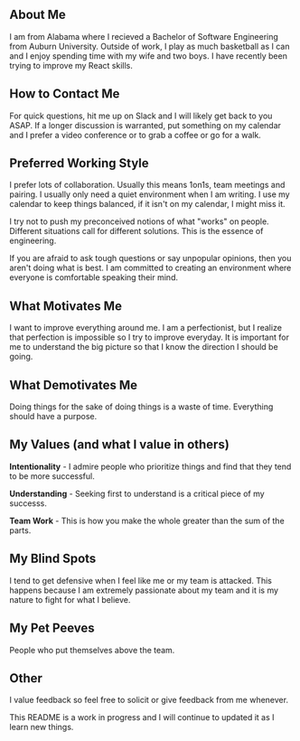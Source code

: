 ## About Me

I am from Alabama where I recieved a Bachelor of Software Engineering from Auburn University. Outside of work, I play as much basketball as I can and I enjoy spending time with my wife and two boys. I have recently been trying to improve my React skills.

## How to Contact Me

For quick questions, hit me up on Slack and I will likely get back to you ASAP. If a longer discussion is warranted, put something on my calendar and I prefer a video conference or to grab a coffee or go for a walk.

## Preferred Working Style

I prefer lots of collaboration. Usually this means 1on1s, team meetings and pairing. I usually only need a quiet environment when I am writing.  I use my calendar to keep things balanced, if it isn't on my calendar, I might miss it.

I try not to push my preconceived notions of what "works" on people. Different situations call for different solutions. This is the essence of engineering.

If you are afraid to ask tough questions or say unpopular opinions, then you aren't doing what is best. I am committed to creating an environment where everyone is comfortable speaking their mind.

## What Motivates Me

I want to improve everything around me. I am a perfectionist, but I realize that perfection is impossible so I try to improve everyday. It is important for me to understand the big picture so that I know the direction I should be going.

## What Demotivates Me

Doing things for the sake of doing things is a waste of time. Everything should have a purpose.

## My Values (and what I value in others)

**Intentionality** - I admire people who prioritize things and find that they tend to be more successful.

**Understanding** - Seeking first to understand is a critical piece of my successs.

**Team Work** - This is how you make the whole greater than the sum of the parts.

## My Blind Spots

I tend to get defensive when I feel like me or my team is attacked. This happens because I am extremely passionate about my team and it is my nature to fight for what I believe.

## My Pet Peeves

People who put themselves above the team.

## Other

I value feedback so feel free to solicit or give feedback from me whenever.

This README is a work in progress and I will continue to updated it as I learn new things.
